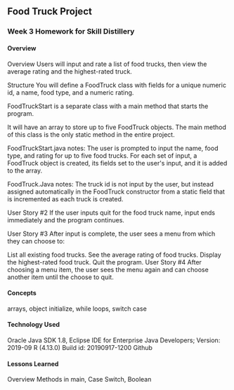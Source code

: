 ## Food Truck Project

### Week 3 Homework for Skill Distillery

#### Overview

Overview
Users will input and rate a list of food trucks, then view the average rating and the highest-rated truck.

Structure
You will define a FoodTruck class with fields for a unique numeric id, a name, food type, and a numeric rating.

FoodTruckStart is a separate class with a main method that starts the program. 

It will have an array to store up to five FoodTruck objects. The main method of this class is the only static method in the entire project.

FoodTruckStart.java notes:
The user is prompted to input the name, food type, and rating for up to five food trucks. For each set of input, a FoodTruck object is created, its fields set to the user's input, and it is added to the array. 

FoodTruck.Java notes: 
The truck id is not input by the user, but instead assigned automatically in the FoodTruck constructor from a static field that is incremented as each truck is created.

User Story #2
If the user inputs quit for the food truck name, input ends immediately and the program continues.

User Story #3
After input is complete, the user sees a menu from which they can choose to:

List all existing food trucks.
See the average rating of food trucks.
Display the highest-rated food truck.
Quit the program.
User Story #4
After choosing a menu item, the user sees the menu again and can choose another item until the choose to quit.

#### Concepts

arrays, object initialize, while loops, switch case

#### Technology Used

Oracle Java SDK 1.8, 
Eclipse IDE for Enterprise Java Developers;
Version: 2019-09 R (4.13.0)
Build id: 20190917-1200
Github

#### Lessons Learned
Overview
Methods in main, Case Switch, Boolean


